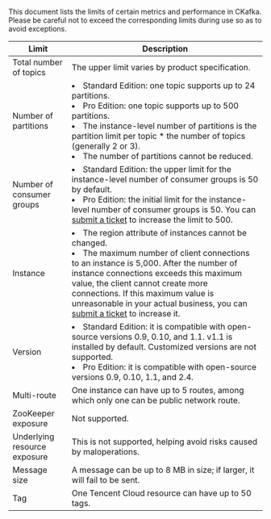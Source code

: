 This document lists the limits of certain metrics and performance in CKafka. Please be careful not to exceed the corresponding limits during use so as to avoid exceptions.


| Limit | Description |
|---------|---------|
| Total number of topics | The upper limit varies by product specification. |
| Number of partitions | <li>Standard Edition: one topic supports up to 24 partitions. </li><li>Pro Edition: one topic supports up to 500 partitions. </li><li>The instance-level number of partitions is the partition limit per topic * the number of topics (generally 2 or 3). </li><li>The number of partitions cannot be reduced. </li>|
| Number of consumer groups |<li>Standard Edition: the upper limit for the instance-level number of consumer groups is 50 by default. </li><li>Pro Edition: the initial limit for the instance-level number of consumer groups is 50. You can [submit a ticket](https://console.intl.cloud.tencent.com/workorder/category) to increase the limit to 500.</li>|
| Instance | <li>The region attribute of instances cannot be changed.</li><li>The maximum number of client connections to an instance is 5,000. After the number of instance connections exceeds this maximum value, the client cannot create more connections. If this maximum value is unreasonable in your actual business, you can [submit a ticket](https://console.intl.cloud.tencent.com/workorder/category) to increase it. </li>|
| Version | <li>Standard Edition: it is compatible with open-source versions 0.9, 0.10, and 1.1. v1.1 is installed by default. Customized versions are not supported.</li><li>Pro Edition: it is compatible with open-source versions 0.9, 0.10, 1.1, and 2.4.</li> |
| Multi-route | One instance can have up to 5 routes, among which only one can be public network route. |
| ZooKeeper exposure | Not supported. |
| Underlying resource exposure | This is not supported, helping avoid risks caused by maloperations. |
| Message size | A message can be up to 8 MB in size; if larger, it will fail to be sent. |
| Tag | One Tencent Cloud resource can have up to 50 tags. |
